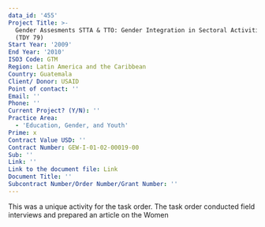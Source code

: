 ```yaml
---
data_id: '455'
Project Title: >-
  Gender Assesments STTA & TTO: Gender Integration in Sectoral Activities: Women
  (TDY 79)
Start Year: '2009'
End Year: '2010'
ISO3 Code: GTM
Region: Latin America and the Caribbean
Country: Guatemala
Client/ Donor: USAID
Point of contact: ''
Email: ''
Phone: ''
Current Project? (Y/N): ''
Practice Area:
  - 'Education, Gender, and Youth'
Prime: x
Contract Value USD: ''
Contract Number: GEW-I-01-02-00019-00
Sub: ''
Link: ''
Link to the document file: Link
Document Title: ''
Subcontract Number/Order Number/Grant Number: ''
---
```

This was a unique activity for the task order. The task order conducted field interviews and prepared an article on the Women